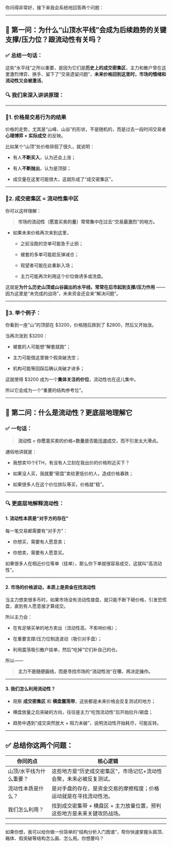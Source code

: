 你问得非常好，接下来我会系统地回答两个问题：

---

## 🧭 第一问：**为什么“山顶水平线”会成为后续趋势的关键支撑/压力位？跟流动性有关吗？**

### ✅ 总结一句话：

这些“水平线”之所以重要，是因为它们是**历史上的成交密集区**，主力和散户曾在这里激烈博弈、换手、留下了“交易遗留问题”，**未来价格回到这里时，市场的情绪和流动性又会被激活**。

### 🔍 我们来深入讲讲原理：

---

### 🔹1. 价格是交易行为的结果

价格的走势，尤其是“山峰、山谷”的形状，不是随机的，而是过去一段时间交易者 **心理博弈 + 实际成交** 的反映。

比如某个“山顶”处价格徘徊了很久，就说明：

- 有人**不断买入**，认为还会上涨；
    
- 有人**不断抛出**，认为是顶部；
    
- 成交量在这里可能很大，这就形成了“成交密集区”。
    

---

### 🔹2. 成交密集区 = 流动性集中区

你可以这样理解：

> **市场的流动性（愿意买卖的量）常常集中在过去“交易最激烈”的地方。**

- 如果未来价格再次来到这里，
    
    - 之前没跑的空单可能急于止损；
        
    - 被套的多单可能趁反弹减仓；
        
    - 观望者可能在此重新入场；
        
    - 主力可能再次利用这个价位做诱多或洗盘。
        

这就是**为什么历史山顶或山谷画出的水平线，常常在后市起到支撑/压力作用** —— 因为这里是“未完成的战场”，未来资金还会来“解决问题”。

---

### 🔹3. 举个例子：

你看到一座“山”的顶部在 $3200，价格随后跌到了 $2800，然后又开始涨。

当再次涨到 $3200：

- 被套的人可能想“解套就跑”；
    
- 主力可能借这里做个假突破洗空；
    
- 机构可能等回踩后确认突破才进多；
    

这就使得 $3200 成为一个**集体关注的价位**，流动性也在这儿集中。

所以它会成为一个“重要的结构参考位”。

---

## 🧭 第二问：什么是流动性？更底层地理解它

### ✅ 一句话：

> **流动性 = 你愿意买卖的价格+数量是否能迅速成交，而不引发太大滑点。**

通俗地讲就是：

- 我想卖10个ETH，有没有人立刻在我出价的价格附近买下？
    
- 如果没人买，我就要“砸盘”卖给更低价的人，造成价格暴跌；
    
- 如果很多人在这个价位排队等买，价格就“稳”。
    

---

### 🔍 更底层地解释流动性：

#### 1. **流动性本质是“对手方的存在”**

每一笔交易都需要有“对手方”：

- 你想买，需要有人愿意卖；
    
- 你想卖，需要有人愿意买。
    

如果很多人在相近价位等单（挂单），那么你下单就很容易成交，这就叫“高流动性”。

---

#### 2. **市场的价格波动，本质上是资金在找流动性**

当主力想卖很多币时，如果市场没有流动性接盘，就只能不断下砸价格，引发恐慌盘，直到有人愿意接才算成交。

所以主力会：

- 在有足够买单的地方卖出（流动性高，不影响价格）；
    
- 在重要支撑/压力位制造波动（吸引对手盘）；
    
- 利用震荡吸引散户挂单，然后“吃掉”它们补自己的仓。
    

所以——

> **主力不是随便画线，而是寻找市场的“流动性池”在哪，再决定操作。**

---

#### 3. **我们怎么利用流动性？**

- 观察 **成交密集区** 和 **横盘震荡带**，这些都是未来价格会反复测试的地方；
    
- 横盘放量之后突破的方向，往往是主力“吃饱流动性”后开始拉升/砸盘；
    
- 趋势中遇到“成交突然放大 + 阻力未破”，说明流动性开始耗尽，可能反转。
    

---

## ✅ 总结你这两个问题：

|你问的点|核心逻辑|
|---|---|
|山顶/水平线为什么重要？|这些地方是“历史成交密集区”，市场记忆+流动性会聚，未来必被反复测试。|
|流动性本质是什么？|是对手盘的存在，是资金交易的摩擦程度；价格运动就是在寻找流动性池。|
|我们怎么利用？|找到成交密集带 + 横盘区 + 主力放量位置，预判这些地方是未来关键攻防战场。|

---

如果你想，我可以给你做一份简单的“结构分析入门图谱”，帮你快速掌握头肩顶、箱体、假突破等结构怎么画、怎么用。你想要吗？
